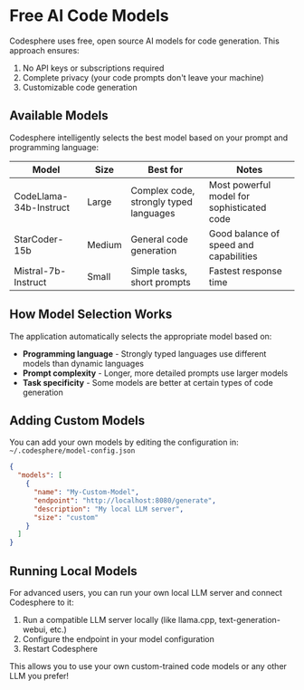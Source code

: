 # Free AI Code Models

Codesphere uses free, open source AI models for code generation. This approach ensures:

1. No API keys or subscriptions required
2. Complete privacy (your code prompts don't leave your machine)
3. Customizable code generation

## Available Models

Codesphere intelligently selects the best model based on your prompt and programming language:

| Model | Size | Best for | Notes |
|-------|------|----------|-------|
| CodeLlama-34b-Instruct | Large | Complex code, strongly typed languages | Most powerful model for sophisticated code |
| StarCoder-15b | Medium | General code generation | Good balance of speed and capabilities |
| Mistral-7b-Instruct | Small | Simple tasks, short prompts | Fastest response time |

## How Model Selection Works

The application automatically selects the appropriate model based on:

- **Programming language** - Strongly typed languages use different models than dynamic languages
- **Prompt complexity** - Longer, more detailed prompts use larger models
- **Task specificity** - Some models are better at certain types of code generation

## Adding Custom Models

You can add your own models by editing the configuration in:
`~/.codesphere/model-config.json`

```json
{
  "models": [
    {
      "name": "My-Custom-Model",
      "endpoint": "http://localhost:8080/generate",
      "description": "My local LLM server",
      "size": "custom"
    }
  ]
}
```

## Running Local Models

For advanced users, you can run your own local LLM server and connect Codesphere to it:

1. Run a compatible LLM server locally (like llama.cpp, text-generation-webui, etc.)
2. Configure the endpoint in your model configuration
3. Restart Codesphere

This allows you to use your own custom-trained code models or any other LLM you prefer!